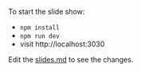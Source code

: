 To start the slide show:

- `npm install`
- `npm run dev`
- visit http://localhost:3030

Edit the [slides.md](./slides.md) to see the changes.